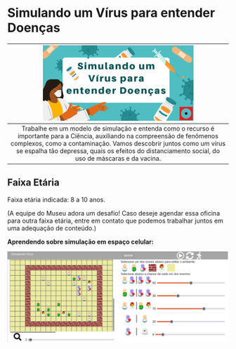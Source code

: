 # Simulando um Vírus para entender Doenças

|<img src="virus.png" width="70%" height="70%"> |
| :------: |
|Trabalhe em um modelo de simulação e entenda como o recurso é importante para a Ciência, auxiliando na compreensão de fenômenos complexos, como a contaminação.  Vamos descobrir juntos como um vírus se espalha tão depressa, quais os efeitos do distanciamento social, do uso de máscaras e da vacina.|

## Faixa Etária

Faixa etária indicada:  8 a 10 anos.

(A equipe do Museu adora um desafio! Caso deseje agendar essa oficina para outra faixa etária, entre em contato que podemos trabalhar juntos em uma adequação de conteúdo.)


**Aprendendo sobre simulação em espaço celular:**

[![Simulando um Vírus](images/contagion-sliders.png)](harena/scripts/playground/editor.html?source=cell/contagion-sliders&mode=no-script-no-hide)
